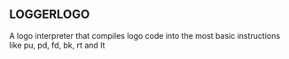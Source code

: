 ## LOGGERLOGO

A logo interpreter that compiles logo code into the most basic instructions like pu, pd, fd, bk, rt and lt
